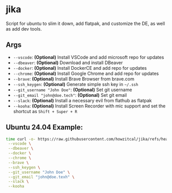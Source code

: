 # jika
Script for ubuntu to slim it down, add flatpak, and customize the DE, as well as add dev tools.

## Args
 - `--vscode`: **(Optional)** Install VSCode and add microsoft repo for updates
 - `--dbeaver`: **(Optional)** Download and install DBeaver 
 - `--docker`: **(Optional)** Install DockerCE and add repo for updates
 - `--chrome`: **(Optional)** Install Google Chrome and add repo for updates
 - `--brave`: **(Optional)** Install Brave Browser from brave.com
 - `--ssh_keygen`: **(Optional)** Generate simple ssh key in `~/.ssh`
 - `--git_username "John Doe"`: **(Optional)** Set git username
 - `--git_email "john@doe.tech"`: **(Optional)** Set git email
 - `--slack`: **(Optional)** Install a necessary evil from flathub as flatpak
 - `--kooha`: **(Optional)** Install Screen Recorder with mic support and set the shortcut as `Shift + Super + R`

## Ubuntu 24.04 Example:
```bash
time curl -o- https://raw.githubusercontent.com/howzitcal/jika/refs/heads/main/24.04.sh | bash -s -- \
 --vscode \
 --dbeaver \
 --docker \
 --chrome \
 --brave \
 --ssh_keygen \
 --git_username "John Doe" \
 --git_email "john@doe.texh" \
 --slack \
 --kooha
```